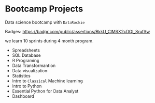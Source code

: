 # Bootcamp Projects

Data science bootcamp with `DataRockie`

Badges: https://badgr.com/public/assertions/BkkU_ClMSX2cDOl_SrufSw

we learn 10 sprints during 4 month program. 

- Spreadsheets
- SQL Database
- R Programing
- Data Transformantion
- Data visualization
- Statistics
- Intro to `Classical` Machine learning
- Intro to Python
- Essential Python for Data Analyst
- Dashboard
